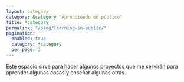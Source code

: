 ```yaml
---
layout: category
category: &category "Aprendiendo en público"
title: *category
permalink: "/blog/learning-in-public/"
pagination:
  enabled: true
  category: *category
  per_page: 3
---
```


Este espacio sirve para hacer algunos proyectos que me servirán para aprender
algunas cosas y enseñar algunas otras.
